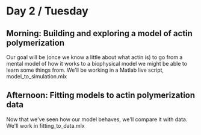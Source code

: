 # Day 2 / Tuesday

## Morning: Building and exploring a model of actin polymerization

Our goal will be (once we know a little about what actin is) to go from a mental model of how it works to a biophysical model we might be able to learn some things from. We'll be working in a Matlab live script, model_to_simulation.mlx

## Afternoon: Fitting models to actin polymerization data

Now that we've seen how our model behaves, we'll compare it with data. We'll work in fitting_to_data.mlx
